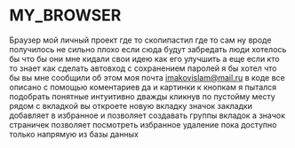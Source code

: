 # MY_BROWSER
Браузер мой личный проект где то скопипастил где то сам ну вроде получилось не сильно плохо если сюда будут забредать люди
хотелось бы что бы они мне кидали свои идею как его улучшить а еще если кто то знает как сделать автовход с сохранением паролей я бы хотел что бы вы мне сообщили об этом
моя почта imakovislam@mail.ru
в коде все описано с помощью коментариев да и картинки к кнопкам я пытался подобрать понятные интуитивно
дважды кликнув по пустойму месту рядом с вкладкой вы откроете новую вкладку значок закладки добавляет в избранное и позволяет создавать группы вкладок а значок
страничек позволяет посмотреть избранное 
удаление пока доступно только напрямую из базы данных
